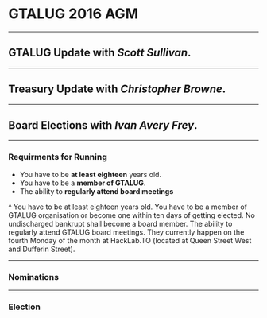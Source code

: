 # GTALUG 2016 AGM

---

## GTALUG Update with *Scott Sullivan*.

---

## Treasury Update with *Christopher Browne*.

---

## Board Elections with *Ivan Avery Frey*.

---

### Requirments for Running

* You have to be **at least eighteen** years old.
* You have to be a **member of GTALUG**.
* The ability to **regularly attend board meetings**

^ You have to be at least eighteen years old.
You have to be a member of GTALUG organisation or become one within ten days of getting elected.
No undischarged bankrupt shall become a board member.
The ability to regularly attend GTALUG board meetings. They currently happen on the fourth Monday of the month at HackLab.TO (located at Queen Street West and Dufferin Street).

---

### Nominations

---

### Election
